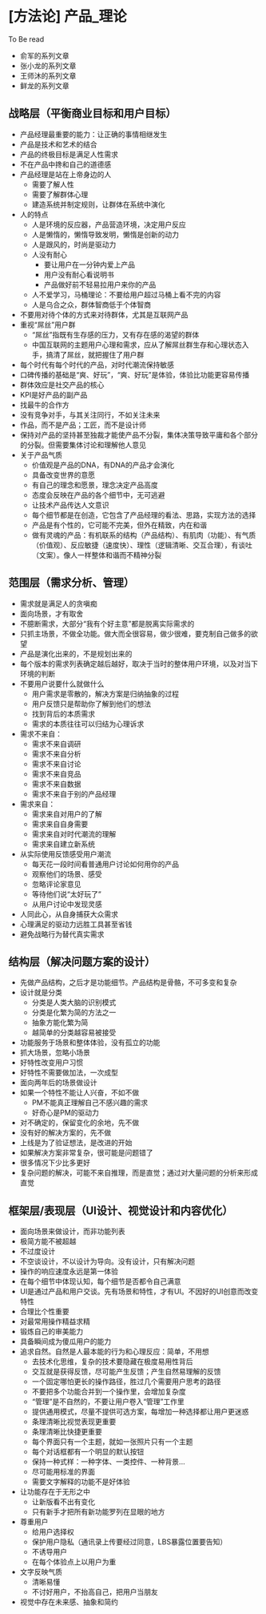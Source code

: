 # [方法论] 产品_理论

To Be read

- 俞军的系列文章
- 张小龙的系列文章
- 王师沐的系列文章
- 鲜龙的系列文章


## 战略层（平衡商业目标和用户目标）

- 产品经理最重要的能力：让正确的事情相继发生
- 产品是技术和艺术的结合
- 产品的终极目标是满足人性需求
- 不在产品中搀和自己的道德感
- 产品经理是站在上帝身边的人
    - 需要了解人性
    - 需要了解群体心理
    - 建造系统并制定规则，让群体在系统中演化
- 人的特点
    - 人是环境的反应器，产品营造环境，决定用户反应
    - 人是懒惰的，懒惰导致发明，懒惰是创新的动力
    - 人是跟风的，时尚是驱动力
    - 人没有耐心
        - 要让用户在一分钟内爱上产品
        - 用户没有耐心看说明书
        - 产品做好前不轻易拉用户来你的产品
    - 人不爱学习，马桶理论：不要给用户超过马桶上看不完的内容
    - 人是乌合之众，群体智商低于个体智商
- 不要用对待个体的方式来对待群体，尤其是互联网产品
- 重视“屌丝”用户群
    - “屌丝”指既有生存感的压力，又有存在感的渴望的群体
    - 中国互联网的主题用户心理和需求，应从了解屌丝群生存和心理状态入手，搞清了屌丝，就把握住了用户群
- 每个时代有每个时代的产品，对时代潮流保持敏感
- 口碑传播的基础是“爽、好玩”，“爽、好玩”是体验，体验比功能更容易传播
- 群体效应是社交产品的核心
- KPI是好产品的副产品
- 找最牛的合作方
- 没有竞争对手，与其关注同行，不如关注未来
- 作品，而不是产品；工匠，而不是设计师
- 保持对产品的坚持甚至独裁才能使产品不分裂，集体决策导致平庸和各个部分的分裂。但需要集体讨论和理解他人意见
- 关于产品气质
    - 价值观是产品的DNA，有DNA的产品才会演化 
    - 具备改变世界的意愿
    - 有自己的理念和愿景，理念决定产品高度
    - 态度会反映在产品的各个细节中，无可逃避
    - 让技术产品传达人文意识
    - 每个细节都是在创造，它包含了产品经理的看法、思路，实现方法的选择
    - 产品是有个性的，它可能不完美，但外在精致，内在和谐
    - 做有灵魂的产品：有机联系的结构（产品结构）、有肌肉（功能）、有气质（价值观）、反应敏捷（速度快）、理性（逻辑清晰、交互合理），有谈吐（文案）。像人一样整体和谐而不精神分裂

## 范围层（需求分析、管理）

- 需求就是满足人的贪嗔痴
- 面向场景，才有取舍
- 不臆断需求，大部分“我有个好主意”都是脱离实际需求的
- 只抓主场景，不做全功能。做大而全很容易，做少很难，要克制自己做多的欲望
- 产品是演化出来的，不是规划出来的
- 每个版本的需求列表确定越后越好，取决于当时的整体用户环境，以及对当下环境的判断
- 不要用户说要什么就做什么
    - 用户需求是零散的，解决方案是归纳抽象的过程
    - 用户反馈只是帮助你了解到他们的想法
    - 找到背后的本质需求
    - 需求的本质往往可以归结为心理诉求
- 需求不来自：
    - 需求不来自调研
    - 需求不来自分析
    - 需求不来自讨论
    - 需求不来自竞品
    - 需求不来自数据
    - 需求不来自于别的产品经理
- 需求来自：
	- 需求来自对用户的了解
	- 需求来自自身需要
	- 需求来自对时代潮流的理解
	- 需求来自建立新系统
- 从实际使用反馈感受用户潮流
    - 每天花一段时间看普通用户讨论如何用你的产品
    - 观察他们的场景、感受
    - 忽略评论家意见
    - 等待他们说“太好玩了”
    - 从用户讨论中发现灵感
- 人同此心，从自身捕获大众需求
- 心理满足的驱动力远胜工具甚至省钱
- 避免战略行为替代真实需求

## 结构层（解决问题方案的设计）

- 先做产品结构，之后才是功能细节。产品结构是骨骼，不可多变和复杂
- 设计就是分类
	- 分类是人类大脑的识别模式
	- 分类是化繁为简的方法之一
	- 抽象方能化繁为简
	- 越简单的分类越容易被接受
- 功能服务于场景和整体体验，没有孤立的功能
- 抓大场景，忽略小场景
- 好特性改变用户习惯
- 好特性不需要做加法，一次成型
- 面向两年后的场景做设计
- 如果一个特性不能让人兴奋，不如不做
	- PM不能真正理解自己不感兴趣的需求
	- 好奇心是PM的驱动力
- 对不确定的，保留变化的余地，先不做
- 没有好的解决方案的，先不做
- 上线是为了验证想法，是改进的开始
- 如果解决方案非常复杂，很可能是问题错了
- 很多情况下少比多更好
- 复杂问题的解决，可能不来自推理，而是直觉；通过对大量问题的分析来形成直觉

## 框架层/表现层（UI设计、视觉设计和内容优化）

- 面向场景来做设计，而非功能列表
- 极简方能不被超越
- 不过度设计
- 不空谈设计，不以设计为导向。没有设计，只有解决问题
- 操作的响应速度永远是第一体验
- 在每个细节中体现认知，每个细节是否都令自己满意
- UI是通过产品和用户交谈。先有场景和特性，才有UI。不因好的UI创意而改变特性
- 合理比个性重要
- 对最常用操作精益求精
- 锻炼自己的审美能力
- 具备瞬间成为傻瓜用户的能力
- 追求自然。自然是人最本能的行为和心理反应：简单，不用想
    - 去技术化思维，复杂的技术要隐藏在极度易用性背后
    - 交互就是获得反馈，尽可能产生反馈；产生自然易理解的反馈
    - 一个固定哪怕更长的操作路径，胜过几个需要用户思考的路径
    - 不要把多个功能合并到一个操作里，会增加复杂度
    - “管理”是不自然的，不要让用户卷入“管理”工作里
    - 提供通用模式，尽量不提供可选方案，每增加一种选择都让用户更迷惑
    - 条理清晰比视觉表现更重要
    - 条理清晰比快捷更重要
    - 每个界面只有一个主题，就如一张照片只有一个主题
    - 每个对话框都有一个明显的默认按钮
    - 保持一种式样：一种字体、一类控件、一种背景...
    - 尽可能用标准的界面
    - 需要文字解释的功能不是好体验
- 让功能存在于无形之中
	- 让新版看不出有变化
	- 只有新手才把所有新功能罗列在显眼的地方
- 尊重用户
	- 给用户选择权
	- 保护用户隐私（通讯录上传要经过同意，LBS暴露位置要告知）
	- 不诱导用户
	- 在每个体验点上以用户为重
- 文字反映气质
    - 清晰易懂
    - 不讨好用户，不抬高自己，把用户当朋友
- 视觉中存在未来感、抽象和简约